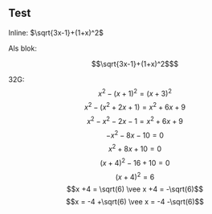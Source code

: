 ## Test
Inline: $\sqrt{3x-1}+(1+x)^2$

Als blok:
```math
\sqrt{3x-1}+(1+x)^2$
```

32G:
$$x^2 -(x +1)^2 = (x +3)^2$$
$$x^2 -(x^2 +2x +1) = x^2 +6x +9$$
$$x^2 - x^2 -2x -1 = x^2 +6x +9$$
$$-x^2 -8x -10 = 0$$
$$x^2 +8x +10 = 0$$
$$(x +4)^2 -16 +10 = 0$$
$$(x +4)^2 = 6$$
$$x +4 = \sqrt(6) \vee x +4 = -\sqrt(6)$$
$$x = -4 +\sqrt(6) \vee x = -4 -\sqrt(6)$$

